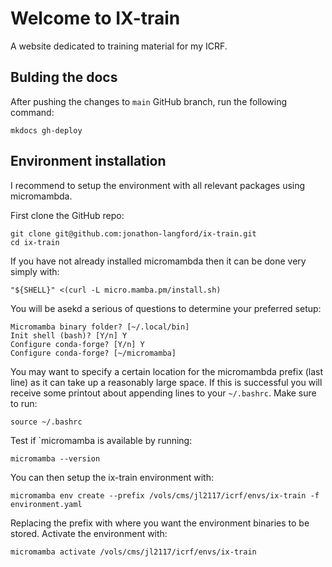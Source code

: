 # Welcome to IX-train

A website dedicated to training material for my ICRF.

## Bulding the docs

After pushing the changes to `main` GitHub branch, run the following command:
```text
mkdocs gh-deploy
```

## Environment installation

I recommend to setup the environment with all relevant packages using micromambda.

First clone the GitHub repo:
```text
git clone git@github.com:jonathon-langford/ix-train.git
cd ix-train
```

If you have not already installed micromambda then it can be done very simply with:
```text
"${SHELL}" <(curl -L micro.mamba.pm/install.sh)
```

You will be asekd a serious of questions to determine your preferred setup:
```text
Micromamba binary folder? [~/.local/bin] 
Init shell (bash)? [Y/n] Y
Configure conda-forge? [Y/n] Y
Configure conda-forge? [~/micromamba]
```

You may want to specify a certain location for the micromambda prefix (last line) as it can take up a reasonably large space. If this is successful you will receive some printout about appending lines to your `~/.bashrc`. Make sure to run:
```text
source ~/.bashrc
```

Test if `micromamba is available by running:
```text
micromamba --version
```

You can then setup the ix-train environment with:
```text
micromamba env create --prefix /vols/cms/jl2117/icrf/envs/ix-train -f environment.yaml
```

Replacing the prefix with where you want the environment binaries to be stored. Activate the environment with:
```text
micromamba activate /vols/cms/jl2117/icrf/envs/ix-train
```

